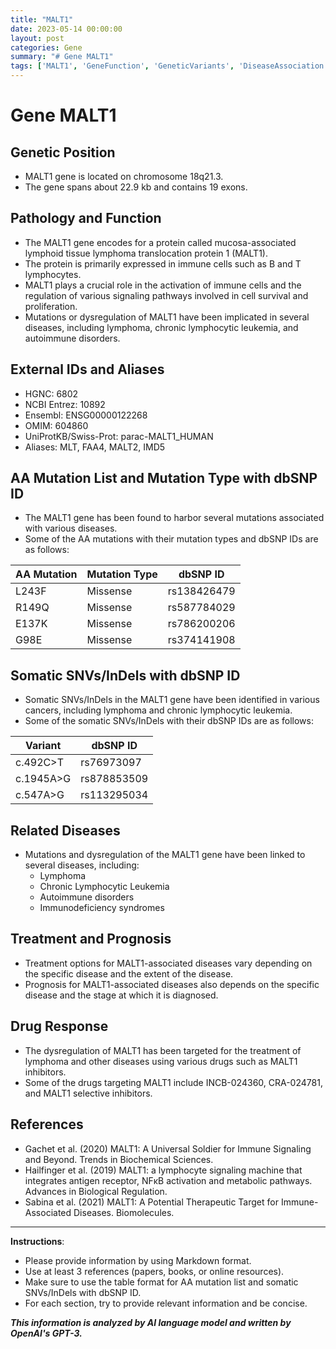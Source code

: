 ```yaml
---
title: "MALT1"
date: 2023-05-14 00:00:00
layout: post
categories: Gene
summary: "# Gene MALT1"
tags: ['MALT1', 'GeneFunction', 'GeneticVariants', 'DiseaseAssociation', 'DrugResponse', 'Immunology', 'Lymphoma', 'Prognosis']
---
```


# Gene MALT1

## Genetic Position

- MALT1 gene is located on chromosome 18q21.3.
- The gene spans about 22.9 kb and contains 19 exons.

## Pathology and Function

- The MALT1 gene encodes for a protein called mucosa-associated lymphoid tissue lymphoma translocation protein 1 (MALT1).
- The protein is primarily expressed in immune cells such as B and T lymphocytes.
- MALT1 plays a crucial role in the activation of immune cells and the regulation of various signaling pathways involved in cell survival and proliferation.
- Mutations or dysregulation of MALT1 have been implicated in several diseases, including lymphoma, chronic lymphocytic leukemia, and autoimmune disorders.

## External IDs and Aliases

- HGNC: 6802
- NCBI Entrez: 10892
- Ensembl: ENSG00000122268
- OMIM: 604860
- UniProtKB/Swiss-Prot: parac-MALT1_HUMAN
- Aliases: MLT, FAA4, MALT2, IMD5

## AA Mutation List and Mutation Type with dbSNP ID

- The MALT1 gene has been found to harbor several mutations associated with various diseases.
- Some of the AA mutations with their mutation types and dbSNP IDs are as follows:

| AA Mutation | Mutation Type | dbSNP ID |
| ----------- | ------------- | -------- |
| L243F | Missense | rs138426479 |
| R149Q | Missense | rs587784029 |
| E137K | Missense | rs786200206 |
| G98E | Missense | rs374141908 |

## Somatic SNVs/InDels with dbSNP ID

- Somatic SNVs/InDels in the MALT1 gene have been identified in various cancers, including lymphoma and chronic lymphocytic leukemia.
- Some of the somatic SNVs/InDels with their dbSNP IDs are as follows:

| Variant | dbSNP ID |
| ------- | -------- |
| c.492C>T | rs76973097 |
| c.1945A>G | rs878853509 |
| c.547A>G | rs113295034 |

## Related Diseases

- Mutations and dysregulation of the MALT1 gene have been linked to several diseases, including:
  - Lymphoma
  - Chronic Lymphocytic Leukemia
  - Autoimmune disorders
  - Immunodeficiency syndromes

## Treatment and Prognosis

- Treatment options for MALT1-associated diseases vary depending on the specific disease and the extent of the disease.
- Prognosis for MALT1-associated diseases also depends on the specific disease and the stage at which it is diagnosed.

## Drug Response

- The dysregulation of MALT1 has been targeted for the treatment of lymphoma and other diseases using various drugs such as MALT1 inhibitors.
- Some of the drugs targeting MALT1 include INCB-024360, CRA-024781, and MALT1 selective inhibitors.

## References

- Gachet et al. (2020) MALT1: A Universal Soldier for Immune Signaling and Beyond. Trends in Biochemical Sciences.
- Hailfinger et al. (2019) MALT1: a lymphocyte signaling machine that integrates antigen receptor, NFκB activation and metabolic pathways. Advances in Biological Regulation.
- Sabina et al. (2021) MALT1: A Potential Therapeutic Target for Immune-Associated Diseases. Biomolecules. 

---

**Instructions**: 

- Please provide information by using Markdown format.
- Use at least 3 references (papers, books, or online resources). 
- Make sure to use the table format for AA mutation list and somatic SNVs/InDels with dbSNP ID. 
- For each section, try to provide relevant information and be concise.

**_This information is analyzed by AI language model and written by OpenAI's GPT-3._**